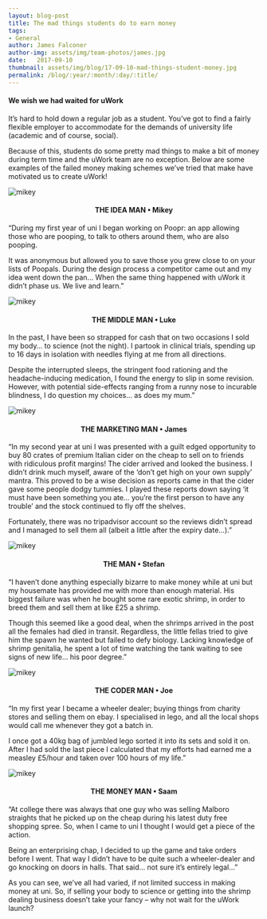 ```yaml
---
layout: blog-post
title: The mad things students do to earn money
tags:
- General
author: James Falconer
author-img: assets/img/team-photos/james.jpg
date:   2017-09-10
thumbnail: assets/img/blog/17-09-10-mad-things-student-money.jpg
permalink: /blog/:year/:month/:day/:title/
---
```


#### We wish we had waited for uWork

It’s hard to hold down a regular job as a student. You’ve got to find a fairly flexible employer to accommodate for the demands of university life (academic and of course, social).  

Because of this, students do some pretty mad things to make a bit of money during term time and the uWork team are no exception. Below are some examples of the failed money making schemes we’ve tried that make have motivated us to create uWork!

<div class="container">
    <div class="row">
        <div class="col-12">
            <div class="post-img-alt-container">
        	    <img data-src="{{site.baseurl}}/assets/img/team-photos/mikey.jpg" class="lazy post-img-alt" alt="mikey" />
                <h4 align="center">THE IDEA MAN • Mikey</h4>
            </div>
        </div>
    </div>
</div>

“During my first year of uni I began working on Poopr: an app allowing those who are pooping, to talk to others around them, who are also pooping.

It was anonymous but allowed you to save those you grew close to on your lists of Poopals. During the design process a competitor came out and my idea went down the pan… When the same thing happened with uWork it didn’t phase us. We live and learn.”

<div class="container">
    <div class="row">
        <div class="col-12">
            <div class="post-img-alt-container">
        	    <img data-src="{{site.baseurl}}/assets/img/team-photos/luke.jpg" class="lazy post-img-alt" alt="mikey" />
                <h4 align="center">THE MIDDLE MAN • Luke</h4>
            </div>
        </div>
    </div>
</div>

In the past, I have been so strapped for cash that on two occasions I sold my body… to science (not the night). I partook in clinical trials, spending up to 16 days in isolation with needles flying at me from all directions.

Despite the interrupted sleeps, the stringent food rationing and the headache-inducing medication, I found the energy to slip in some revision. However, with potential side-effects ranging from a runny nose to incurable blindness, I do question my choices… as does my mum.”

<div class="container">
    <div class="row">
        <div class="col-12">
            <div class="post-img-alt-container">
        	    <img data-src="{{site.baseurl}}/assets/img/team-photos/james.jpg" class="lazy post-img-alt" alt="mikey" />
                <h4 align="center">THE MARKETING MAN • James</h4>
            </div>
        </div>
    </div>
</div>

“In my second year at uni I was presented with a guilt edged opportunity to buy 80 crates of premium Italian cider on the cheap to sell on to friends with ridiculous profit margins! The cider arrived and looked the business. I didn’t drink much myself, aware of the ‘don’t get high on your own supply’ mantra. This proved to be a wise decision as reports came in that the cider gave some people dodgy tummies. I played these reports down saying ‘it must have been something you ate… you’re the first person to have any trouble’ and the stock continued to fly off the shelves.

Fortunately, there was no tripadvisor account so the reviews didn’t spread and I managed to sell them all (albeit a little after the expiry date…).”

<div class="container">
    <div class="row">
        <div class="col-12">
            <div class="post-img-alt-container">
        	    <img data-src="{{site.baseurl}}/assets/img/team-photos/stefan.jpg" class="lazy post-img-alt" alt="mikey" />
                <h4 align="center">THE MAN • Stefan</h4>
            </div>
        </div>
    </div>
</div>

“I haven’t done anything especially bizarre to make money while at uni but my housemate has provided me with more than enough material. His biggest failure was when he bought some rare exotic shrimp, in order to breed them and sell them at like £25 a shrimp.

Though this seemed like a good deal, when the shrimps arrived in the post all the females had died in transit. Regardless, the little fellas tried to give him the spawn he wanted but failed to defy biology. Lacking knowledge of shrimp genitalia, he spent a lot of time watching the tank waiting to see signs of new life… his poor degree.”

<div class="container">
    <div class="row">
        <div class="col-12">
            <div class="post-img-alt-container">
        	    <img data-src="{{site.baseurl}}/assets/img/team-photos/joe.jpg" class="lazy post-img-alt" alt="mikey" />
                <h4 align="center">THE CODER MAN • Joe</h4>
            </div>
        </div>
    </div>
</div>

“In my first year I became a wheeler dealer; buying things from charity stores and selling them on ebay. I specialised in lego, and all the local shops would call me whenever they got a batch in.

I once got a 40kg bag of jumbled lego sorted it into its sets and sold it on. After I had sold the last piece I calculated that my efforts had earned me a measley £5/hour and taken over 100 hours of my life.”

<div class="container">
    <div class="row">
        <div class="col-12">
            <div class="post-img-alt-container">
        	    <img data-src="{{site.baseurl}}/assets/img/team-photos/saam.jpg" class="lazy post-img-alt" alt="mikey" />
                <h4 align="center">THE MONEY MAN • Saam</h4>
            </div>
        </div>
    </div>
</div>

“At college there was always that one guy who was selling Malboro straights that he picked up on the cheap during his latest duty free shopping spree. So, when I came to uni I thought I would get a piece of the action.

Being an enterprising chap, I decided to up the game and take orders before I went. That way I didn’t have to be quite such a wheeler-dealer and go knocking on doors in halls. That said… not sure it’s entirely legal…”

As you can see, we’ve all had varied, if not limited success in making money at uni. So, if selling your body to science or getting into the shrimp dealing business doesn’t take your fancy – why not wait for the uWork launch?
